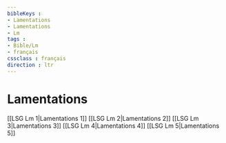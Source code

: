 ```yaml
---
bibleKeys : 
- Lamentations
- Lamentations
- Lm
tags : 
- Bible/Lm
- français
cssclass : français
direction : ltr
---
```


# Lamentations

[[LSG Lm 1|Lamentations 1]]
[[LSG Lm 2|Lamentations 2]]
[[LSG Lm 3|Lamentations 3]]
[[LSG Lm 4|Lamentations 4]]
[[LSG Lm 5|Lamentations 5]]
